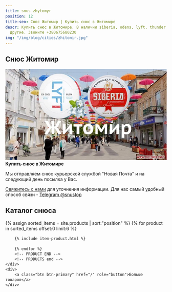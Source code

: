 ```yaml
---
title: snus zhytomyr
position: 12
title-seo: Снюс Житомир | Купить снюс в Житомире
descr: Купить снюс в Житомире. В наличии siberia, odens, lyft, thunder, general и
  другие. Звоните +380675680230
img: "/img/blog/cities/zhitomir.jpg"
---
```


<section class="mb-4">
	<h1>Снюс Житомир</h1>
	<div class="row">
		<div class="col-md-7">
			<img class="img-fluid" src="/img/blog/cities/zhitomir.jpg" alt="снюс в Житомире">
		</div>
		<div class="col-md-5">
			<strong>Купить снюс в Житомире</strong>
			<p>Мы отправляем снюс курьерской службой "Новая Почта" и на следующий день посылка у Вас.</p>
			<p><a href="#contactModal" data-toggle="modal" data-target="#contactModal">Свяжитесь с нами</a> для уточнения информации. Для нас самый удобный способ связи - <a href="//t.me/snustop" target="_blank" title="Telegram"><i class="icon-telegram"></i>Telegram @snustop</a></p>
		</div>
	</div>
</section>

<section class="mb-4">
	<h2>Каталог снюса</h2>
	<div class="row catalog">
		<!-- PRODUCTS start -->
		<!-- PRODUCT START -->
		{% assign sorted_items = site.products | sort:"position" %}
		{% for product in sorted_items offset:0 limit:6 %}
		
		{% include item-product.html %}

		{% endfor %}
		<!-- PRODUCT END -->
		<!-- PRODUCTS end -->
	</div>
	<div>
		<a class="btn btn-primary" href="/" role="button">Больше товаров</a>
	</div>
</section>